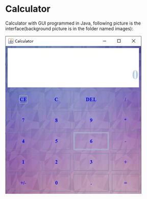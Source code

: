 # Calculator
Calculator with GUI programmed in Java, following picture is the interface(background picture is in the folder named images):

![Image](https://github.com/LuoWei1025/Calculator/blob/master/images/cal.jpg)
